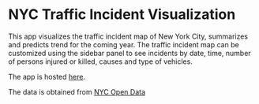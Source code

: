 # NYC Traffic Incident Visualization

This app visualizes the traffic incident map of New York City, summarizes and predicts trend for the coming year. The traffic incident map can be customized using the sidebar panel to see incidents by date, time, number of persons injured or killed, causes and type of vehicles. 

The app is hosted [here](https://cstorm125.shinyapps.io/nyctraffic/).

The data is obtained from [NYC Open Data](https://data.cityofnewyork.us)
